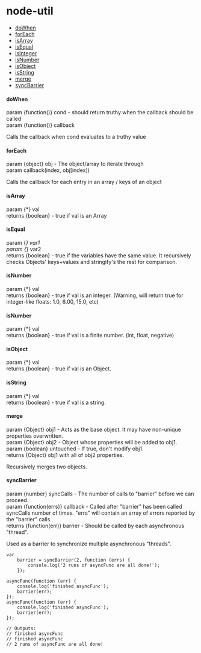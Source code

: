 # node-util #

* [doWhen](#markdown-header-doWhen)
* [forEach](#markdown-header-foreach)
* [isArray](#markdown-header-isArray)
* [isEqual](#markdown-header-isEqual)
* [isInteger](#markdown-header-isInteger)
* [isNumber](#markdown-header-isNumber)
* [isObject](#markdown-header-isObject)
* [isString](#markdown-header-isString)
* [merge](#markdown-header-merge)
* [syncBarrier](#markdown-header-syncBarrier)

#### doWhen
param {function()} cond - should return truthy when the callback should be called  
param {function()} callback

Calls the callback when cond evaluates to a truthy value

#### forEach
param {object} obj - The object/array to iterate through  
param callback(index, obj[index])

Calls the callback for each entry in an array / keys of an object

#### isArray
param {*} val  
returns {boolean} - true if val is an Array

#### isEqual
param {*} var1  
param {*} var2  
returns {boolean} - true if the variables have the same value. It recursively checks Objects' keys+values and stringify's the rest for comparison.

#### isNumber  
param {*} val  
returns {boolean} - true if val is an integer.  (Warning, will return true for integer-like floats: 1.0, 6.00, 15.0, etc)

#### isNumber  
param {*} val  
returns {boolean} - true if val is a finite number. (int, float, negative)

#### isObject
param {*} val  
returns {boolean} - true if val is an Object.

#### isString
param {*} val  
returns {boolean} - true if val is a string.

#### merge
param {Object} obj1 - Acts as the base object. It may have non-unique properties overwritten.  
param {Object} obj2 - Object whose properties will be added to obj1.  
param {boolean} untouched - If true, don't modify obj1.  
returns {Object} obj1 with all of obj2 properties.

Recursively merges two objects.

#### syncBarrier
param {number} syncCalls - The number of calls to "barrier" before we can proceed.  
param {function(errs)} callback - Called after "barrier" has been called syncCalls number 
of times. "errs" will contain an array of errors reported by the "barrier" calls.  
returns {function(err)} barrier - Should be called by each asynchronous "thread".

Used as a barrier to synchronize multiple asynchronous "threads".

```
var
    barrier = syncBarrier(2, function (errs) {
        console.log('2 runs of asyncFunc are all done!');
    });
    
asyncFunc(function (err) {
    console.log('finished asyncFunc');
    barrier(err);
});
asyncFunc(function (err) {
    console.log('finished asyncFunc');
    barrier(err);
});

// Outputs:
// finished asyncFunc
// finished asyncFunc
// 2 runs of asyncFunc are all done!
```
